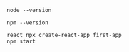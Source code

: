 ```
node --version
```
```
npm --version
```
```
react npx create-react-app first-app
npm start
```
